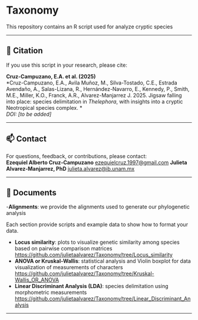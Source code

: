 # Taxonomy
This repository contains an R script used for analyze cryptic species

---

## 🧪 Citation

If you use this script in your research, please cite:

**Cruz-Campuzano, E.A. et al. (2025)**  
*Cruz-Campuzano, E.A., Avila Muñoz, M., Silva-Tostado, C.E., Estrada Avendaño, A., Salas-Lizana, R., Hernández-Navarro, E., Kennedy, P., Smith, M.E., Miller, K.O., Franck, A.R., Alvarez-Manjarrez J. 2025. Jigsaw falling into place: species delimitation in _Thelephora_, with insights into a cryptic Neotropical species complex. *  
_DOI: [to be added]_

---

## 📫 Contact

For questions, feedback, or contributions, please contact:  
**Ezequiel Alberto Cruz-Campuzano**  ezequielcruz.1997@gmail.com
**Julieta Alvarez-Manjarrez, PhD**  julieta.alvarez@ib.unam.mx 

---
## 📂 Documents

  -**Alignments**: we provide the alignments used to generate our phylogenetic analysis
  
  Each section provide scripts and example data to show how to format your data.
  
- **Locus similarity**: plots to visualize genetic similarity among species based on pairwise comparison matrices
  https://github.com/julietaalvarez/Taxonomy/tree/Locus_similarity
- **ANOVA or Kruskal-Wallis**: statistical analysis and Violin boxplot for data visualization of measurements of characters
  https://github.com/julietaalvarez/Taxonomy/tree/Kruskal-Wallis_OR_ANOVA 
- **Linear Discriminant Analysis (LDA)**: species delimitation using morphometric measurements
  https://github.com/julietaalvarez/Taxonomy/tree/Linear_Discriminant_Analysis


---
